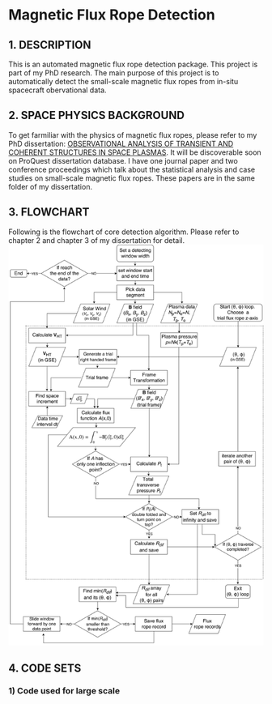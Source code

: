 # Magnetic Flux Rope Detection
## 1. DESCRIPTION
This is an automated magnetic flux rope detection package. This project is part of my PhD research. The main purpose of this project is to automatically detect the small-scale magnetic flux ropes from in-situ spacecraft obervational data.
## 2. SPACE PHYSICS BACKGROUND
To get farmiliar with the physics of magnetic flux ropes, please refer to my PhD dissertation: [OBSERVATIONAL ANALYSIS OF TRANSIENT AND COHERENT STRUCTURES IN SPACE PLASMAS](phd_dissertation/). It will be discoverable soon on ProQuest dissertation database. I have one journal paper and two conference proceedings which talk about the statistical analysis and case studies on small-scale magnetic flux ropes. These papers are in the same folder of my dissertation.
## 3. FLOWCHART
Following is the flowchart of core detection algorithm. Please refer to chapter 2 and chapter 3 of my dissertation for detail.
![flowchart](phd_dissertation/GS_flowchart_www_draw_io_v3_1.png)
## 4. CODE SETS
### 1) Code used for large scale 

